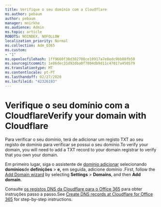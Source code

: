 ```yaml
---
title: Verifique o seu domínio com a Cloudflare
ms.author: pebaum
author: pebaum
manager: mnirkhe
ms.audience: Admin
ms.topic: article
ROBOTS: NOINDEX, NOFOLLOW
localization_priority: Normal
ms.collection: Adm_O365
ms.custom:
- "1"
ms.openlocfilehash: 1ff9660f38d302708ce10917a7e8edc9bb88fb50
ms.sourcegitcommit: 1e86dec31d92dba0f7804db9d11c47017a450579
ms.translationtype: MT
ms.contentlocale: pt-PT
ms.lasthandoff: 02/27/2020
ms.locfileid: "42326193"
---
```

# <a name="verify-your-domain-with-cloudflare"></a><span data-ttu-id="9af5a-102">Verifique o seu domínio com a Cloudflare</span><span class="sxs-lookup"><span data-stu-id="9af5a-102">Verify your domain with Cloudflare</span></span>

<span data-ttu-id="9af5a-103">Para verificar o seu domínio, terá de adicionar um registo TXT ao seu registo de domínio para verificar se possui o seu domínio.</span><span class="sxs-lookup"><span data-stu-id="9af5a-103">To verify your domain, you will need to add a TXT record to your domain registrar to verify that you own your domain.</span></span> 

<span data-ttu-id="9af5a-104">Em primeiro lugar, siga o assistente de [domínio adicionar](https://portal.office.com/adminportal/home#/Domains) selecionando **domínios**de **definições** \> **e,** em seguida, adicione domínio .</span><span class="sxs-lookup"><span data-stu-id="9af5a-104">First, follow the [Add Domain wizard](https://portal.office.com/adminportal/home#/Domains) by selecting **Settings** \> **Domains**, and then **Add domain**.</span></span>
  
<span data-ttu-id="9af5a-105">Consulte [os registos DNS da Cloudflare para o Office 365](https://docs.microsoft.com/microsoft-365/admin/dns/create-dns-records-at-cloudflare) para obter instruções passo a passo.</span><span class="sxs-lookup"><span data-stu-id="9af5a-105">See [Create DNS records at Cloudflare for Office 365](https://docs.microsoft.com/microsoft-365/admin/dns/create-dns-records-at-cloudflare) for step-by-step instructions.</span></span>